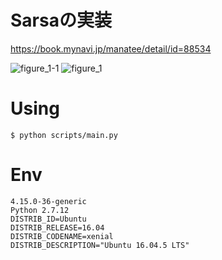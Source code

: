 # Sarsaの実装
https://book.mynavi.jp/manatee/detail/id=88534

![figure_1-1](https://user-images.githubusercontent.com/25472671/48691145-cdbcbe80-ec14-11e8-9514-295f01321beb.png)
![figure_1](https://user-images.githubusercontent.com/25472671/48691146-cdbcbe80-ec14-11e8-8067-39409bed9940.png)

# Using

```
$ python scripts/main.py
```

# Env

```
4.15.0-36-generic
Python 2.7.12
DISTRIB_ID=Ubuntu
DISTRIB_RELEASE=16.04
DISTRIB_CODENAME=xenial
DISTRIB_DESCRIPTION="Ubuntu 16.04.5 LTS"
```
